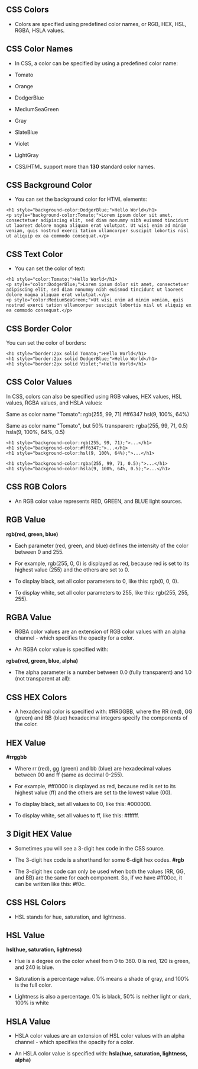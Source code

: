 ## CSS Colors
* Colors are specified using predefined color names, or RGB, HEX, HSL, RGBA, HSLA values.

## CSS Color Names
* In CSS, a color can be specified by using a predefined color name:

* Tomato
* Orange
* DodgerBlue
* MediumSeaGreen
* Gray
* SlateBlue
* Violet
* LightGray

* CSS/HTML support more than **130** standard color names.

## CSS Background Color
* You can set the background color for HTML elements:
```
<h1 style="background-color:DodgerBlue;">Hello World</h1>
<p style="background-color:Tomato;">Lorem ipsum dolor sit amet, consectetuer adipiscing elit, sed diam nonummy nibh euismod tincidunt ut laoreet dolore magna aliquam erat volutpat. Ut wisi enim ad minim veniam, quis nostrud exerci tation ullamcorper suscipit lobortis nisl ut aliquip ex ea commodo consequat.</p>
```

## CSS Text Color
* You can set the color of text:

```
<h1 style="color:Tomato;">Hello World</h1>
<p style="color:DodgerBlue;">Lorem ipsum dolor sit amet, consectetuer adipiscing elit, sed diam nonummy nibh euismod tincidunt ut laoreet dolore magna aliquam erat volutpat.</p>
<p style="color:MediumSeaGreen;">Ut wisi enim ad minim veniam, quis nostrud exerci tation ullamcorper suscipit lobortis nisl ut aliquip ex ea commodo consequat.</p>
```

## CSS Border Color
You can set the color of borders:

```
<h1 style="border:2px solid Tomato;">Hello World</h1>
<h1 style="border:2px solid DodgerBlue;">Hello World</h1>
<h1 style="border:2px solid Violet;">Hello World</h1>
```

## CSS Color Values
In CSS, colors can also be specified using RGB values, HEX values, HSL values, RGBA values, and HSLA values:

Same as color name "Tomato":
rgb(255, 99, 71)
#ff6347
hsl(9, 100%, 64%)


Same as color name "Tomato", but 50% transparent:
rgba(255, 99, 71, 0.5)
hsla(9, 100%, 64%, 0.5)
```
<h1 style="background-color:rgb(255, 99, 71);">...</h1>
<h1 style="background-color:#ff6347;">...</h1>
<h1 style="background-color:hsl(9, 100%, 64%);">...</h1>

<h1 style="background-color:rgba(255, 99, 71, 0.5);">...</h1>
<h1 style="background-color:hsla(9, 100%, 64%, 0.5);">...</h1>
```
## CSS RGB Colors
* An RGB color value represents RED, GREEN, and BLUE light sources.
## RGB Value
**rgb(red, green, blue)**

* Each parameter (red, green, and blue) defines the intensity of the color between 0 and 255.

* For example, rgb(255, 0, 0) is displayed as red, because red is set to its highest value (255) and the others are set to 0.

* To display black, set all color parameters to 0, like this: rgb(0, 0, 0).

* To display white, set all color parameters to 255, like this: rgb(255, 255, 255).

## RGBA Value
* RGBA color values are an extension of RGB color values with an alpha channel - which specifies the opacity for a color.

* An RGBA color value is specified with:

**rgba(red, green, blue, alpha)**

* The alpha parameter is a number between 0.0 (fully transparent) and 1.0 (not transparent at all):

## CSS HEX Colors
* A hexadecimal color is specified with: #RRGGBB, where the RR (red), GG (green) and BB (blue) hexadecimal integers specify the components of the color.

## HEX Value
**#rrggbb**

* Where rr (red), gg (green) and bb (blue) are hexadecimal values between 00 and ff (same as decimal 0-255).

* For example, #ff0000 is displayed as red, because red is set to its highest value (ff) and the others are set to the lowest value (00).

* To display black, set all values to 00, like this: #000000.

* To display white, set all values to ff, like this: #ffffff.  

## 3 Digit HEX Value
* Sometimes you will see a 3-digit hex code in the CSS source.

* The 3-digit hex code is a shorthand for some 6-digit hex codes.
**#rgb**
* The 3-digit hex code can only be used when both the values (RR, GG, and BB) are the same for each component. So, if we have #ff00cc, it can be written like this: #f0c.

## CSS HSL Colors
* HSL stands for hue, saturation, and lightness.

## HSL Value
**hsl(hue, saturation, lightness)**

* Hue is a degree on the color wheel from 0 to 360. 0 is red, 120 is green, and 240 is blue.

* Saturation is a percentage value. 0% means a shade of gray, and 100% is the full color.

* Lightness is also a percentage. 0% is black, 50% is neither light or dark, 100% is white

## HSLA Value
* HSLA color values are an extension of HSL color values with an alpha channel - which specifies the opacity for a color.

* An HSLA color value is specified with:
**hsla(hue, saturation, lightness, alpha)**